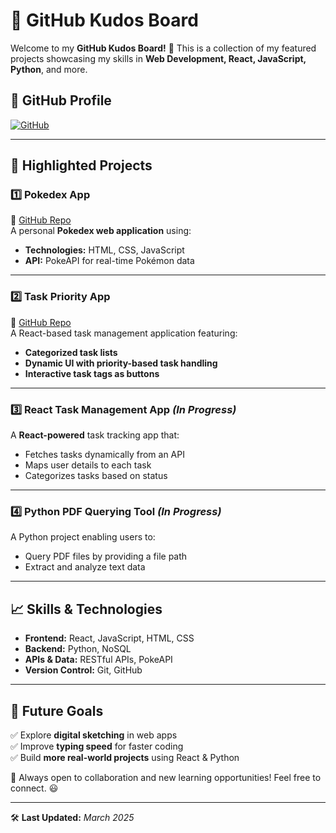 # 🚀 GitHub Kudos Board

Welcome to my **GitHub Kudos Board!** 🎉 This is a collection of my featured projects showcasing my skills in **Web Development, React, JavaScript, Python**, and more.

## 🔗 **GitHub Profile**
[![GitHub](https://img.shields.io/badge/GitHub-Rahulsingh2003-blue?logo=github)](https://github.com/Rahulsingh2003)

---
## 🌟 **Highlighted Projects**

### 1️⃣ **Pokedex App**  
📌 [GitHub Repo](https://github.com/Rahulsingh2003/Pokedex)  
A personal **Pokedex web application** using:
- **Technologies:** HTML, CSS, JavaScript
- **API:** PokeAPI for real-time Pokémon data

---
### 2️⃣ **Task Priority App**  
📌 [GitHub Repo](https://github.com/Rahulsingh2003/task-priority-app)  
A React-based task management application featuring:
- **Categorized task lists**
- **Dynamic UI with priority-based task handling**
- **Interactive task tags as buttons**

---
### 3️⃣ **React Task Management App** *(In Progress)*  
A **React-powered** task tracking app that:
- Fetches tasks dynamically from an API
- Maps user details to each task
- Categorizes tasks based on status

---
### 4️⃣ **Python PDF Querying Tool** *(In Progress)*  
A Python project enabling users to:
- Query PDF files by providing a file path
- Extract and analyze text data

---
## 📈 **Skills & Technologies**
- **Frontend:** React, JavaScript, HTML, CSS
- **Backend:** Python, NoSQL
- **APIs & Data:** RESTful APIs, PokeAPI
- **Version Control:** Git, GitHub

---
## 🎯 **Future Goals**
✅ Explore **digital sketching** in web apps  
✅ Improve **typing speed** for faster coding  
✅ Build **more real-world projects** using React & Python  

📌 Always open to collaboration and new learning opportunities! Feel free to connect. 😃

---
🛠 **Last Updated:** *March 2025*
